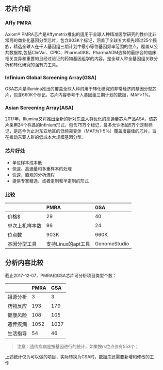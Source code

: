 ## 芯片介绍

### Affy PMRA
Axiom® PMRA芯片是Affymetrix推出的适用于全球人种精准医学研究的性价比非常高的商业化基因分型芯片，包含903K个标记，涵盖了全球五大祖先超过25个民族，精选全球人在千人基因组三期计划中最小等位基因频率范围的位点，覆盖从公共数据库,包括ClinVar、CPIC、PharmaGKB、PharmaADM选择的最综合的临床相关变异和重要的且经过验证的药物基因组学的内容，是全球人种全基因组关联分析和转化研究的强有力工具。

### Infinium Global Screening Array(GSA)
GSA芯片是illumina推出的覆盖全球人种的用于转化研究的非常经济的基因分型芯片，包含660K个标记。芯片内容参考千人基因组三期计划的数据，MAF>1%。

### Asian Screening Array(ASA)
2017年，Illumina又将推出全新的针对东亚人群优化的高通量芯片产品ASA，该芯片采用24个样品的Infinium形式，包含75万个标记，最多允许添加5万个定制标记，是迄今为止对东亚地区的低频突变体（MAF为1-5％）覆盖度最佳的芯片，旨在推动东亚人群的低成本大规模基因分型。

### 芯片好处
- 单位样本成本低
- 快速、高通量和多重样本的处理
- 快速、直观的分析流程
- 提供专家精选、或者定制和半定制的形式

### 比较
||PMRA|GSA|
|:--|:--|:--|
|价格$|29|40|
|单次上机样本数|96|24|
|位点数|903K|660K|
|基因分型工具|支持Linux的apt工具|GenomeStudio|


## 分析内容比较
截止2017-12-07，PMRA和GSA芯片可分析项目类型个数：

||PMRA|GSA|
|:--|:--|:--|
|祖源分析|3|3|
|药物反应|193|179|
|健康风险|108|105|
|遗传疾病|1052|1037|
|生活指导|54|46|

>注意：遗传疾病是按基因进行的统计，如果按rs位点仅有553个；

上述统计仅为可以做的项目，实际转换为GSA时，数据库还需要新增和修改的工作